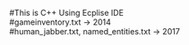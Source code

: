 #This is C++ Using Ecplise IDE\
#gameinventory.txt -> 2014\
#human_jabber.txt, named_entities.txt -> 2017
